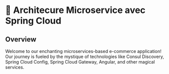 # 🚀 Architecure Microservice avec Spring Cloud

## Overview
Welcome to our enchanting microservices-based e-commerce application! Our journey is fueled by the mystique of technologies like Consul Discovery, Spring Cloud Config, Spring Cloud Gateway, Angular, and other magical services.
